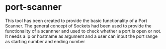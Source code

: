 # port-scanner

This tool has been created to provide the basic functionality of a Port Scanner. The general concept of Sockets had been used to provide the functionality of a scannner and used to check whether a port is open or not. It needs a ip or hostname as argument and a user can input the port range as starting number and ending number

